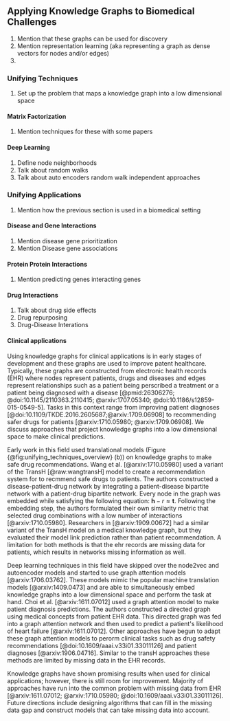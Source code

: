 ## Applying Knowledge Graphs to Biomedical Challenges

1. Mention that these graphs can be used for discovery
2. Mention representation learning (aka representing a graph as dense vectors for nodes and/or edges)
3. 

### Unifying Techniques

1. Set up the problem that maps a knowledge graph into a low dimensional space

#### Matrix Factorization

1. Mention techniques for these with some papers

#### Deep Learning

1. Define node neighborhoods
2. Talk about random walks 
3. Talk about auto encoders random walk independent approaches 

### Unifying Applications

1. Mention how the previous section is used in a biomedical setting

#### Disease and Gene Interactions

1. Mention disease gene prioritization
2. Mention Disease gene associations

#### Protein Protein Interactions

1. Mention predicting genes interacting genes

#### Drug Interactions

1. Talk about drug side effects
2. Drug repurposing
3. Drug-Disease Interations

#### Clinical applications

Using knowledge graphs for clinical applications is in early stages of development and these graphs are used to improve patent healthcare.
Typically, these graphs are constructed from electronic health records (EHR) where nodes represent patients, drugs and diseases and edges represent relationships such as a patient being perscribed a treatment or a patient being diagnosed with a disease [@pmid:26306276; @doi:10.1145/2110363.2110415; @arxiv:1707.05340; @doi:10.1186/s12859-015-0549-5].
Tasks in this context range from improving patient diagnoses [@doi:10.1109/TKDE.2016.2605687;@arxiv:1709.06908] to recommending safer drugs for patients [@arxiv:1710.05980; @arxiv:1709.06908].
We discuss approaches that project knowledge graphs into a low dimensional space to make clinical predictions.

Early work in this field used translational models (Figure {@fig:unifying_techniques_overview} (b)) on knowledge graphs to make safe drug recommendations.
Wang et al. [@arxiv:1710.05980] used a variant of the TransH [@raw:wangtransH] model to create a recommendation system for to recmmend safe drugs to patients.
The authors constructed a disease-patient-drug network by integrating a patient-disease bipartite network with a patient-drug bipartite network.
Every node in the graph was embedded while satisfying the following equation: $\textbf{h} - r \approx \textbf{t}$.
Following the embedding step, the authors formulated their own similarity metric that selected drug combinations with a low number of interactions [@arxiv:1710.05980].
Researchers in [@arxiv:1909.00672] had a similar variant of the TransH model on a medical knowledge graph, but they evaluated their model link prediction rather than patient recommendation.
A limitation for both methods is that the ehr records are missing data for patients, which results in networks missing information as well.

Deep learning techniques in this field have skipped over the node2vec and autoencoder models and started to use graph attention models [@arxiv:1706.03762].
These models mimic the popular machine translation models [@arxiv:1409.0473] and are able to simultaneously embed knowledge graphs into a low dimensional space and perform the task at hand.
Choi et al. [@arxiv:1611.07012] used a graph attention model to make patient diagnosis predictions.
The authors constructed a directed graph using medical concepts from patient EHR data.
This directed graph was fed into a graph attention network and then used to predict a patient's likelihood of heart failure [@arxiv:1611.07012].
Other approaches have begun to adapt these graph attention models to perorm clinical tasks such as drug safety recommendations [@doi:10.1609/aaai.v33i01.33011126] and patient diagnoses [@arxiv:1906.04716].
Similar to the transH approaches these methods are limited by missing data in the EHR records.

Knowledge graphs have shown promising results when used for clinical applications; however, there is still room for improvement.
Majority of approaches have run into the common problem with missing data from EHR [@arxiv:1611.07012; @arxiv:1710.05980; @doi:10.1609/aaai.v33i01.33011126].
Future directions include designing algorithms that can fill in the missing data gap and construct models that can take missing data into account.
